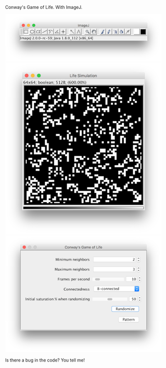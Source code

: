 Conway's Game of Life. With ImageJ.

![](images/main-window.png)
![](images/sim-image.png)
![](images/dialog.png)

Is there a bug in the code? You tell me!
